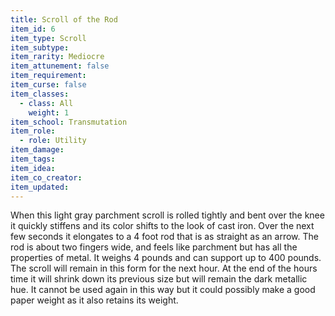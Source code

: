 ```yaml
---
title: Scroll of the Rod
item_id: 6
item_type: Scroll
item_subtype:
item_rarity: Mediocre
item_attunement: false
item_requirement:
item_curse: false
item_classes:
  - class: All
    weight: 1
item_school: Transmutation
item_role:
  - role: Utility
item_damage:
item_tags:
item_idea:
item_co_creator:
item_updated:
---
```


When this light gray parchment scroll is rolled tightly and bent over the knee it quickly stiffens and its color shifts to the look of cast iron. Over the next few seconds it elongates to a 4 foot rod that is as straight as an arrow. The rod is about two fingers wide, and feels like parchment but has all the properties of metal.
It weighs 4 pounds and can support up to 400 pounds. The scroll will remain in this form for the next hour. At the end of the hours time it will shrink down its previous size but will remain the dark metallic hue. It cannot be used again in this way but it could possibly make a good paper weight as it also retains its weight.
